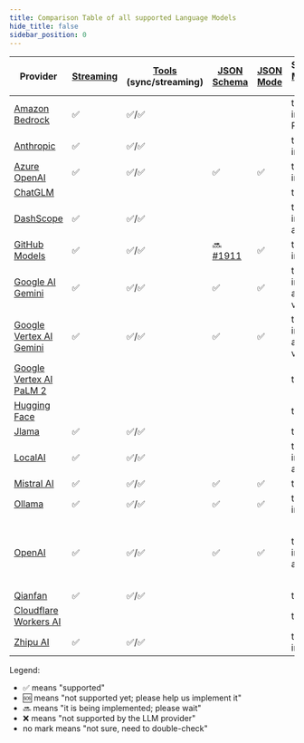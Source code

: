 ```yaml
---
title: Comparison Table of all supported Language Models
hide_title: false
sidebar_position: 0
---
```


| Provider                                                                         | [Streaming](/tutorials/response-streaming) | [Tools](/tutorials/tools) (sync/streaming) | [JSON Schema](/tutorials/structured-outputs#json-schema)           | [JSON Mode](/tutorials/ai-services#json-mode) | Supported [Modalities](/tutorials/chat-and-language-models/#multimodality) (Input) | [Observability](/tutorials/observability) | [Customizable HTTP Client](/tutorials/customizable-http-client) | Local Deployment                                  | Supports Native Image | Comments                    |
|----------------------------------------------------------------------------------|--------------------------------------------|--------------------------------------------|--------------------------------------------------------------------|-----------------------------------------------|------------------------------------------------------------------------------------|-------------------------------------------|-----------------------------------------------------------------|---------------------------------------------------|-----------------------|-----------------------------|
| [Amazon Bedrock](/integrations/language-models/amazon-bedrock)                   | ✅                                          | ✅/✅                                        |                                                                    |                                               | text, image, PDF                                                                   | ✅                                         |                                                                 |                                                   |                       |                             |
| [Anthropic](/integrations/language-models/anthropic)                             | ✅                                          | ✅/✅                                        |                                                                    |                                               | text, image                                                                        | ✅                                         | ✅                                                               |                                                   | ✅                     |                             |
| [Azure OpenAI](/integrations/language-models/azure-open-ai)                      | ✅                                          | ✅/✅                                        | ✅                                                                  | ✅                                             | text, image                                                                        | ✅                                         |                                                                 |                                                   |                       |                             |
| [ChatGLM](/integrations/language-models/chatglm)                                 |                                            |                                            |                                                                    |                                               | text                                                                               |                                           |                                                                 |                                                   |                       |                             |
| [DashScope](/integrations/language-models/dashscope)                             | ✅                                          | ✅/✅                                        |                                                                    |                                               | text, image, audio                                                                 | ✅                                         |                                                                 |                                                   |                       |                             |
| [GitHub Models](/integrations/language-models/github-models)                     | ✅                                          | ✅/✅                                        | 🔜 [#1911](https://github.com/langchain4j/langchain4j/issues/1911) | ✅                                             | text, image                                                                        | ✅                                         |                                                                 |                                                   |                       |                             |
| [Google AI Gemini](/integrations/language-models/google-ai-gemini)               | ✅                                          | ✅/✅                                        | ✅                                                                  | ✅                                             | text, image, audio, video, PDF                                                     | ✅                                         | ✅                                                               |                                                   |                       |                             |
| [Google Vertex AI Gemini](/integrations/language-models/google-vertex-ai-gemini) | ✅                                          | ✅/✅                                        | ✅                                                                  | ✅                                             | text, image, audio, video, PDF                                                     | ✅                                         |                                                                 |                                                   |                       |                             |
| [Google Vertex AI PaLM 2](/integrations/language-models/google-palm)             |                                            |                                            |                                                                    |                                               | text                                                                               |                                           |                                                                 |                                                   | ✅                     |                             |
| [Hugging Face](/integrations/language-models/hugging-face)                       |                                            |                                            |                                                                    |                                               | text                                                                               |                                           |                                                                 |                                                   |                       |                             |
| [Jlama](/integrations/language-models/jlama)                                     | ✅                                          | ✅/✅                                        |                                                                    |                                               | text                                                                               |                                           |                                                                 | ✅                                                 | ✅                     |                             |
| [LocalAI](/integrations/language-models/local-ai)                                | ✅                                          | ✅/✅                                        |                                                                    |                                               | text, image, audio                                                                 |                                           |                                                                 | ✅                                                 |                       |                             |
| [Mistral AI](/integrations/language-models/mistral-ai)                           | ✅                                          | ✅/✅                                        | ✅                                                                  | ✅                                             | text                                                                               |                                           | ✅                                                               |                                                   |                       |                             |
| [Ollama](/integrations/language-models/ollama)                                   | ✅                                          | ✅/✅                                        | ✅                                                                  | ✅                                             | text, image                                                                        | ✅                                         | ✅                                                               | ✅                                                 |                       |                             |
| [OpenAI](/integrations/language-models/open-ai)                                  | ✅                                          | ✅/✅                                        | ✅                                                                  | ✅                                             | text, image, audio, PDF                                                            | ✅                                         | ✅                                                               | Compatible with: Ollama, LM Studio, GPT4All, etc. | ✅                     | Compatible with: Groq, etc. |
| [Qianfan](/integrations/language-models/qianfan)                                 | ✅                                          | ✅/✅                                        |                                                                    |                                               | text                                                                               |                                           |                                                                 |                                                   |                       |                             |
| [Cloudflare Workers AI](/integrations/language-models/workers-ai)                |                                            |                                            |                                                                    |                                               | text                                                                               |                                           |                                                                 |                                                   |                       |                             |
| [Zhipu AI](/integrations/language-models/zhipu-ai)                               | ✅                                          | ✅/✅                                        |                                                                    |                                               | text, image                                                                        | ✅                                         |                                                                 |                                                   |                       |                             |

Legend:

- ✅ means "supported"
- 🆘 means "not supported yet; please help us implement it"
- 🔜 means "it is being implemented; please wait"
- ❌ means "not supported by the LLM provider"
- no mark means "not sure, need to double-check"
